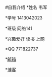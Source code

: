 #自我介绍
*姓名 韦军 

*学号 1413042023 

*班级 网络141 

*兴趣爱好 读书 上网

*QQ 771822737

*[邮箱](http://www.771822737@qq.com)


*[博客](http://www.cnblogs.com/wjlxq/)

